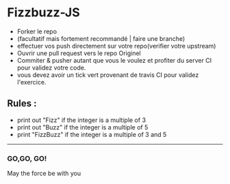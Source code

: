 # Fizzbuzz-JS

+ Forker le repo
+ (facultatif mais fortement recommandé | faire une branche)
+ effectuer vos push directement sur votre repo(verifier votre upstream)
+ Ouvrir une pull request vers le repo Originel
+ Commiter & pusher autant que vous le voulez et profiter du server CI pour validez votre code. 
+ vous devez avoir un tick vert provenant de travis CI pour validez l'exercice.

## Rules :
- print out "Fizz" if the integer is a multiple of 3
- print out "Buzz" if the integer is a multiple of 5
- print "FizzBuzz" if the integer is a multiple of 3 and 5
 
---
### GO,GO, GO!

May the force be with you 
